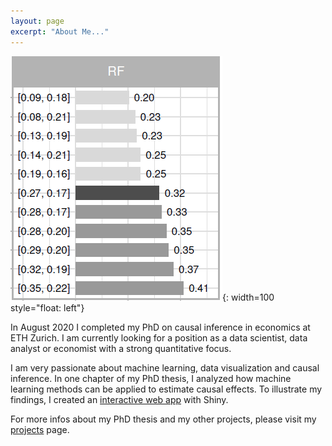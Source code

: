 ```yaml
---
layout: page
excerpt: "About Me..."
---
```


![image](images/mlate2.png){: width=100 style="float: left"}

In August 2020 I completed my PhD on causal inference in economics at ETH Zurich. I am currently looking for a position as a data scientist, data analyst or economist with a strong quantitative focus.

I am very passionate about machine learning, data visualization and causal inference. In one chapter of my PhD thesis, I analyzed how machine learning methods can be applied to estimate causal effects. To illustrate my findings, I created an [interactive web app](https://eliasmoor.shinyapps.io/mlevaluation/) with Shiny. 

For more infos about my PhD thesis and my other projects, please visit my [projects](/projects/) page.



